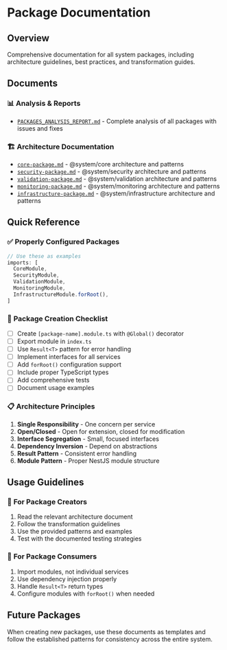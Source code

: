 # Package Documentation

## Overview
Comprehensive documentation for all system packages, including architecture guidelines, best practices, and transformation guides.

## Documents

### 📊 **Analysis & Reports**
- [`PACKAGES_ANALYSIS_REPORT.md`](./PACKAGES_ANALYSIS_REPORT.md) - Complete analysis of all packages with issues and fixes

### 🏗️ **Architecture Documentation**
- [`core-package.md`](./architecture/core-package.md) - @system/core architecture and patterns
- [`security-package.md`](./architecture/security-package.md) - @system/security architecture and patterns  
- [`validation-package.md`](./architecture/validation-package.md) - @system/validation architecture and patterns
- [`monitoring-package.md`](./architecture/monitoring-package.md) - @system/monitoring architecture and patterns
- [`infrastructure-package.md`](./architecture/infrastructure-package.md) - @system/infrastructure architecture and patterns

## Quick Reference

### ✅ **Properly Configured Packages**
```typescript
// Use these as examples
imports: [
  CoreModule,
  SecurityModule, 
  ValidationModule,
  MonitoringModule,
  InfrastructureModule.forRoot(),
]
```

### 🔧 **Package Creation Checklist**
- [ ] Create `[package-name].module.ts` with `@Global()` decorator
- [ ] Export module in `index.ts`
- [ ] Use `Result<T>` pattern for error handling
- [ ] Implement interfaces for all services
- [ ] Add `forRoot()` configuration support
- [ ] Include proper TypeScript types
- [ ] Add comprehensive tests
- [ ] Document usage examples

### 📋 **Architecture Principles**
1. **Single Responsibility** - One concern per service
2. **Open/Closed** - Open for extension, closed for modification
3. **Interface Segregation** - Small, focused interfaces
4. **Dependency Inversion** - Depend on abstractions
5. **Result Pattern** - Consistent error handling
6. **Module Pattern** - Proper NestJS module structure

## Usage Guidelines

### 🎯 **For Package Creators**
1. Read the relevant architecture document
2. Follow the transformation guidelines
3. Use the provided patterns and examples
4. Test with the documented testing strategies

### 🎯 **For Package Consumers**
1. Import modules, not individual services
2. Use dependency injection properly
3. Handle `Result<T>` return types
4. Configure modules with `forRoot()` when needed

## Future Packages

When creating new packages, use these documents as templates and follow the established patterns for consistency across the entire system.
